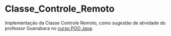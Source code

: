 # Classe_Controle_Remoto
Implementação da Classe Controle Remoto, como sugestão de atividade do professor Guanabara no [curso POO Java](https://www.youtube.com/playlist?list=PLHz_AreHm4dkqe2aR0tQK74m8SFe-aGsY).
